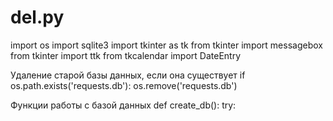 # del.py 
import os
import sqlite3
import tkinter as tk
from tkinter import messagebox
from tkinter import ttk
from tkcalendar import DateEntry

 Удаление старой базы данных, если она существует
if os.path.exists('requests.db'):
    os.remove('requests.db')

 Функции работы с базой данных
def create_db():
    try:
